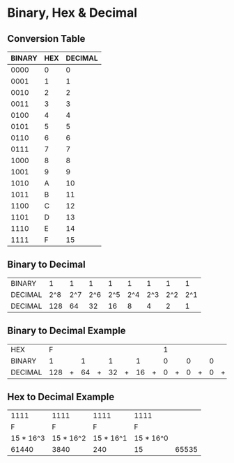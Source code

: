 # Binary, Hex & Decimal

## Conversion Table

|BINARY|HEX|DECIMAL|
|------|----|------|
|0000  |0   |0     |
|0001  |1   |1     |
|0010  |2   |2     |
|0011  |3   |3     |
|0100  |4   |4     |
|0101  |5   |5     |
|0110  |6   |6     |
|0111  |7   |7     |
|1000  |8   |8     |
|1001  |9   |9     |
|1010  |A   |10    |
|1011  |B   |11    |
|1100  |C   |12    |
|1101  |D   |13    |
|1110  |E   |14    |
|1111  |F   |15    |

## Binary to Decimal

|       |      |      |      |      |      |      |      |      |
|-------|------|------|------|------|------|------|------|------|
|BINARY |1     |1     |1     |1     |1     |1     |1     |1     |1
|DECIMAL|2^8   |2^7   |2^6   |2^5   |2^4   |2^3   |2^2   |2^1   |2^0
|DECIMAL|128   |64    |32    |16    |8     |4     |2     |1     |0

## Binary to Decimal Example

|        |   | |  | |  | |  | | | | | | | | | |   |
|--------|---|-|--|-|--|-|--|-|-|-|-|-|-|-|-|-|---|
|HEX     |F  | |  | |  | |  | |1| | | | | | | |   |
|BINARY  |1  | |1 | |1 | |1 | |0| |0| |0| |1| |   |
|DECIMAL |128|+|64|+|32|+|16|+|0|+|0|+|0|+|1|=|241|

## Hex to Decimal Example

|          |          |          |          |     |
|----------|----------|----------|----------|-----|
|1111      |1111      |1111      |1111      |     |
|F         |F         |F         |F         |     |
|15 * 16^3 |15 * 16^2 |15 * 16^1 |15 * 16^0 |     |
|61440     |3840      |240       |15        |65535|